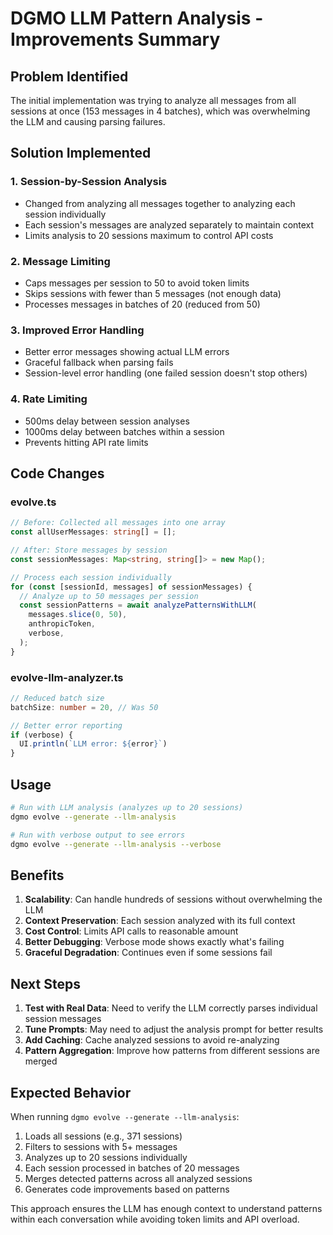 # DGMO LLM Pattern Analysis - Improvements Summary

## Problem Identified

The initial implementation was trying to analyze all messages from all sessions at once (153
messages in 4 batches), which was overwhelming the LLM and causing parsing failures.

## Solution Implemented

### 1. Session-by-Session Analysis

- Changed from analyzing all messages together to analyzing each session individually
- Each session's messages are analyzed separately to maintain context
- Limits analysis to 20 sessions maximum to control API costs

### 2. Message Limiting

- Caps messages per session to 50 to avoid token limits
- Skips sessions with fewer than 5 messages (not enough data)
- Processes messages in batches of 20 (reduced from 50)

### 3. Improved Error Handling

- Better error messages showing actual LLM errors
- Graceful fallback when parsing fails
- Session-level error handling (one failed session doesn't stop others)

### 4. Rate Limiting

- 500ms delay between session analyses
- 1000ms delay between batches within a session
- Prevents hitting API rate limits

## Code Changes

### evolve.ts

```typescript
// Before: Collected all messages into one array
const allUserMessages: string[] = [];

// After: Store messages by session
const sessionMessages: Map<string, string[]> = new Map();

// Process each session individually
for (const [sessionId, messages] of sessionMessages) {
  // Analyze up to 50 messages per session
  const sessionPatterns = await analyzePatternsWithLLM(
    messages.slice(0, 50),
    anthropicToken,
    verbose,
  );
}
```

### evolve-llm-analyzer.ts

```typescript
// Reduced batch size
batchSize: number = 20, // Was 50

// Better error reporting
if (verbose) {
  UI.println(`LLM error: ${error}`)
}
```

## Usage

```bash
# Run with LLM analysis (analyzes up to 20 sessions)
dgmo evolve --generate --llm-analysis

# Run with verbose output to see errors
dgmo evolve --generate --llm-analysis --verbose
```

## Benefits

1. **Scalability**: Can handle hundreds of sessions without overwhelming the LLM
2. **Context Preservation**: Each session analyzed with its full context
3. **Cost Control**: Limits API calls to reasonable amount
4. **Better Debugging**: Verbose mode shows exactly what's failing
5. **Graceful Degradation**: Continues even if some sessions fail

## Next Steps

1. **Test with Real Data**: Need to verify the LLM correctly parses individual session messages
2. **Tune Prompts**: May need to adjust the analysis prompt for better results
3. **Add Caching**: Cache analyzed sessions to avoid re-analyzing
4. **Pattern Aggregation**: Improve how patterns from different sessions are merged

## Expected Behavior

When running `dgmo evolve --generate --llm-analysis`:

1. Loads all sessions (e.g., 371 sessions)
2. Filters to sessions with 5+ messages
3. Analyzes up to 20 sessions individually
4. Each session processed in batches of 20 messages
5. Merges detected patterns across all analyzed sessions
6. Generates code improvements based on patterns

This approach ensures the LLM has enough context to understand patterns within each conversation
while avoiding token limits and API overload.
